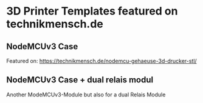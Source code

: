 # 3D Printer Templates featured on technikmensch.de

## NodeMCUv3 Case
Featured on: https://technikmensch.de/nodemcu-gehaeuse-3d-drucker-stl/

## NodeMCUv3 Case + dual relais modul
Another ModeMCUv3-Module but also for a dual Relais Module
